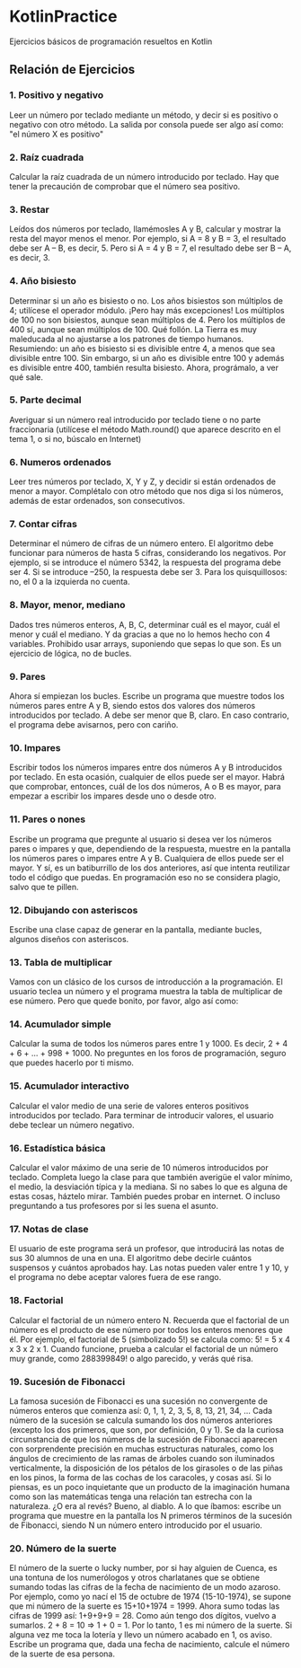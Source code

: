 # KotlinPractice
Ejercicios básicos de programación resueltos en Kotlin

## Relación de Ejercicios

### 1. Positivo y negativo
Leer un número por teclado mediante un método, y decir si es positivo o negativo con otro método. La salida por consola puede ser algo así como: "el número X es positivo"
### 2. Raíz cuadrada
Calcular la raíz cuadrada de un número introducido por teclado. Hay que tener la precaución de comprobar que el número sea positivo.
### 3. Restar
Leídos dos números por teclado, llamémosles A y B, calcular y mostrar la resta del mayor menos el menor. Por ejemplo, si A = 8 y B = 3, el resultado debe ser A – B, es decir, 5. Pero si A = 4 y B = 7, el resultado debe ser B – A, es decir, 3.
### 4. Año bisiesto
Determinar si un año es bisiesto o no. Los años bisiestos son múltiplos de 4; utilícese el operador módulo. ¡Pero hay más excepciones! Los múltiplos de 100 no son bisiestos, aunque sean múltiplos de 4. Pero los múltiplos de 400 sí, aunque sean múltiplos de 100. Qué follón. La Tierra es muy maleducada al no ajustarse a los patrones de tiempo humanos.
Resumiendo: un año es bisiesto si es divisible entre 4, a menos que sea divisible entre 100. Sin embargo, si un año es divisible entre 100 y además es divisible entre 400, también resulta bisiesto.
Ahora, prográmalo, a ver qué sale.
### 5. Parte decimal
Averiguar si un número real introducido por teclado tiene o no parte fraccionaria (utilícese el método Math.round() que aparece descrito en el tema 1, o si no, búscalo en Internet)
### 6. Numeros ordenados
Leer tres números por teclado, X, Y y Z, y decidir si están ordenados de menor a mayor. Complétalo con otro método que nos diga si los números, además de estar ordenados, son consecutivos.
### 7. Contar cifras
Determinar el número de cifras de un número entero. El algoritmo debe funcionar para números de hasta 5 cifras, considerando los negativos. Por ejemplo, si se introduce el número 5342, la respuesta del programa debe ser 4. Si se introduce –250, la respuesta debe ser 3.
Para los quisquillosos: no, el 0 a la izquierda no cuenta.
### 8. Mayor, menor, mediano
Dados tres números enteros, A, B, C, determinar cuál es el mayor, cuál el menor y cuál el mediano. Y da gracias a que no lo hemos hecho con 4 variables. Prohibido usar arrays, suponiendo que sepas lo que son. Es un ejercicio de lógica, no de bucles.
### 9. Pares
Ahora sí empiezan los bucles. Escribe un programa que muestre todos los números pares entre A y B, siendo estos dos valores dos números introducidos por teclado. A debe ser menor que B, claro. En caso contrario, el programa debe avisarnos, pero con cariño.
### 10. Impares
Escribir todos los números impares entre dos números A y B introducidos por teclado. En esta ocasión, cualquier de ellos puede ser el mayor. Habrá que comprobar, entonces, cuál de los dos números, A o B es mayor, para empezar a escribir los impares desde uno o desde otro.
### 11. Pares o nones
Escribe un programa que pregunte al usuario si desea ver los números pares o impares y que, dependiendo de la respuesta, muestre en la pantalla los números pares o impares entre A y B. Cualquiera de ellos puede ser el mayor. Y sí, es un batiburrillo de los dos anteriores, así que intenta reutilizar todo el código que puedas. En programación eso no se considera plagio, salvo que te pillen.
### 12. Dibujando con asteriscos
Escribe una clase capaz de generar en la pantalla, mediante bucles, algunos diseños con asteriscos.
### 13. Tabla de multiplicar
Vamos con un clásico de los cursos de introducción a la programación. El usuario teclea un número y el programa muestra la tabla de multiplicar de ese número. Pero que quede bonito, por favor, algo así como:
### 14. Acumulador simple
Calcular la suma de todos los números pares entre 1 y 1000. Es decir, 2 + 4 + 6 + ... + 998 + 1000. No preguntes en los foros de programación, seguro que puedes hacerlo por ti mismo.
### 15. Acumulador interactivo
Calcular el valor medio de una serie de valores enteros positivos introducidos por teclado. Para terminar de introducir valores, el usuario debe teclear un número negativo.
### 16. Estadística básica
Calcular el valor máximo de una serie de 10 números introducidos por teclado. Completa luego la clase para que también averigüe el valor mínimo, el medio, la desviación típica y la mediana. Si no sabes lo que es alguna de estas cosas, háztelo mirar. También puedes probar en internet. O incluso preguntando a tus profesores por si les suena el asunto.
### 17. Notas de clase
El usuario de este programa será un profesor, que introducirá las notas de sus 30 alumnos de una en una. El algoritmo debe decirle cuántos suspensos y cuántos aprobados hay. Las notas pueden valer entre 1 y 10, y el programa no debe aceptar valores fuera de ese rango.
### 18. Factorial
Calcular el factorial de un número entero N. Recuerda que el factorial de un número es el producto de ese número por todos los enteros menores que él. Por ejemplo, el factorial de 5 (simbolizado 5!) se calcula como: 5! = 5 x 4 x 3 x 2 x 1.
Cuando funcione, prueba a calcular el factorial de un número muy grande, como 288399849! o algo parecido, y verás qué risa.
### 19. Sucesión de Fibonacci
La famosa sucesión de Fibonacci es una sucesión no convergente de números enteros que comienza así:
0, 1, 1, 2, 3, 5, 8, 13, 21, 34, ...
Cada número de la sucesión se calcula sumando los dos números anteriores (excepto los dos primeros, que son, por definición, 0 y 1).
Se da la curiosa circunstancia de que los números de la sucesión de Fibonacci aparecen con sorprendente precisión en muchas estructuras naturales, como los ángulos de crecimiento de las ramas de árboles cuando son iluminados verticalmente, la disposición de los pétalos de los girasoles o de las piñas en los pinos, la forma de las cochas de los caracoles, y cosas así. Si lo piensas, es un poco inquietante que un producto de la imaginación humana como son las matemáticas tenga una relación tan estrecha con la naturaleza. ¿O era al revés? Bueno, al diablo.
A lo que íbamos: escribe un programa que muestre en la pantalla los N primeros términos de la sucesión de Fibonacci, siendo N un número entero introducido por el usuario.
### 20. Número de la suerte
El número de la suerte o lucky number, por si hay alguien de Cuenca, es una tontuna de los numerólogos y otros charlatanes que se obtiene sumando todas las cifras de la fecha de nacimiento de un modo azaroso. Por ejemplo, como yo nací el 15 de octubre de 1974 (15-10-1974), se supone que mi número de la suerte es 15+10+1974 = 1999. Ahora sumo todas las cifras de 1999 así: 1+9+9+9 = 28. Como aún tengo dos dígitos, vuelvo a sumarlos. 2 + 8 = 10 => 1 + 0 = 1.
Por lo tanto, 1 es mi número de la suerte. Si alguna vez me toca la lotería y llevo un número acabado en 1, os aviso.
Escribe un programa que, dada una fecha de nacimiento, calcule el número de la suerte de esa persona.

